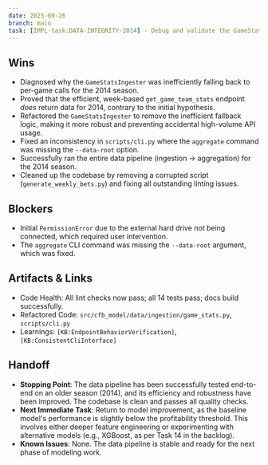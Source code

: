 ```yaml
---
date: 2025-09-26
branch: main
task: [IMPL-task:DATA-INTEGRITY-2014] - Debug and validate the GameStatsIngester and run a full end-to-end data pipeline test for the 2014 season.
---
```


## Wins

- Diagnosed why the `GameStatsIngester` was inefficiently falling back to per-game calls for the 2014 season.
- Proved that the efficient, week-based `get_game_team_stats` endpoint _does_ return data for 2014, contrary to the initial hypothesis.
- Refactored the `GameStatsIngester` to remove the inefficient fallback logic, making it more robust and preventing accidental high-volume API usage.
- Fixed an inconsistency in `scripts/cli.py` where the `aggregate` command was missing the `--data-root` option.
- Successfully ran the entire data pipeline (ingestion -> aggregation) for the 2014 season.
- Cleaned up the codebase by removing a corrupted script (`generate_weekly_bets.py`) and fixing all outstanding linting issues.

## Blockers

- Initial `PermissionError` due to the external hard drive not being connected, which required user intervention.
- The `aggregate` CLI command was missing the `--data-root` argument, which was fixed.

## Artifacts & Links

- Code Health: All lint checks now pass; all 14 tests pass; docs build successfully.
- Refactored Code: `src/cfb_model/data/ingestion/game_stats.py`, `scripts/cli.py`
- Learnings: `[KB:EndpointBehaviorVerification]`, `[KB:ConsistentCliInterface]`

## Handoff

- **Stopping Point**: The data pipeline has been successfully tested end-to-end on an older season (2014), and its efficiency and robustness have been improved. The codebase is clean and passes all quality checks.
- **Next Immediate Task**: Return to model improvement, as the baseline model's performance is slightly below the profitability threshold. This involves either deeper feature engineering or experimenting with alternative models (e.g., XGBoost, as per Task 14 in the backlog).
- **Known Issues**: None. The data pipeline is stable and ready for the next phase of modeling work.
